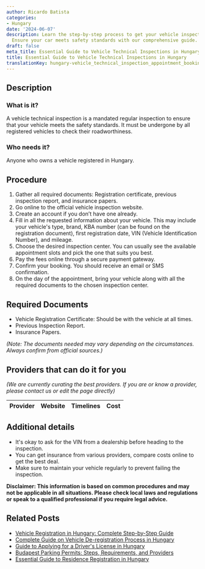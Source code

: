 ```yaml
---
author: Ricardo Batista
categories:
- Hungary
date: '2024-06-07'
description: Learn the step-by-step process to get your vehicle inspected in Hungary.
  Ensure your car meets safety standards with our comprehensive guide.
draft: false
meta_title: Essential Guide to Vehicle Technical Inspections in Hungary
title: Essential Guide to Vehicle Technical Inspections in Hungary
translationKey: hungary-vehicle_technical_inspection_appointment_booking
---
```


## Description
### What is it?
A vehicle technical inspection is a mandated regular inspection to ensure that your vehicle meets the safety standards. It must be undergone by all registered vehicles to check their roadworthiness.

### Who needs it?
Anyone who owns a vehicle registered in Hungary.

## Procedure
1. Gather all required documents: Registration certificate, previous inspection report, and insurance papers.
2. Go online to the official vehicle inspection website.
3. Create an account if you don’t have one already.
4. Fill in all the requested information about your vehicle. This may include your vehicle's type, brand, KBA number (can be found on the registration document), first registration date, VIN (Vehicle Identification Number), and mileage.
5. Choose the desired inspection center. You can usually see the available appointment slots and pick the one that suits you best.
6. Pay the fees online through a secure payment gateway.
7. Confirm your booking. You should receive an email or SMS confirmation.
8. On the day of the appointment, bring your vehicle along with all the required documents to the chosen inspection center.

## Required Documents
- Vehicle Registration Certificate: Should be with the vehicle at all times.
- Previous Inspection Report.
- Insurance Papers.

*(Note: The documents needed may vary depending on the circumstances. Always confirm from official sources.)*

## Providers that can do it for you

_(We are currently curating the best providers. If you are or know a provider, please contact us or edit the page directly)_

| Provider        |     Website     |     Timelines    |       Cost      |
| :-------------: | :-------------: |  :-------------: | :-------------: |

## Additional details
- It's okay to ask for the VIN from a dealership before heading to the inspection.
- You can get insurance from various providers, compare costs online to get the best deal.
- Make sure to maintain your vehicle regularly to prevent failing the inspection. 

**Disclaimer: This information is based on common procedures and may not be applicable in all situations. Please check local laws and regulations or speak to a qualified professional if you require legal advice.**


## Related Posts

- [Vehicle Registration in Hungary: Complete Step-by-Step Guide](https://tramitit.com/guides/hungary/vehicle_registration/)
- [Complete Guide on Vehicle De-registration Process in Hungary](https://tramitit.com/guides/hungary/vehicle_de-registration/)
- [Guide to Applying for a Driver's License in Hungary](https://tramitit.com/guides/hungary/drivers_license_application/)
- [Budapest Parking Permits: Steps, Requirements, and Providers](https://tramitit.com/guides/hungary/parking_permit_application/)
- [Essential Guide to Residence Registration in Hungary](https://tramitit.com/guides/hungary/residence_registration/)